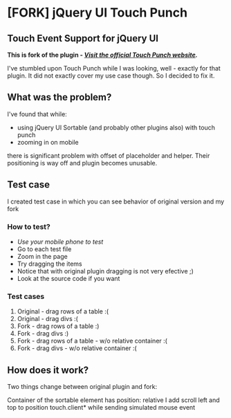 # [FORK] jQuery UI Touch Punch
## Touch Event Support for jQuery UI

**This is fork of the plugin - _[Visit the official Touch Punch website](http://touchpunch.furf.com)._**

I've stumbled upon Touch Punch while I was looking, well - exactly for that plugin. It did not exactly cover my use case though. So I decided to fix it.

## What was the problem?

I've found that while:
- using jQuery UI Sortable (and probably other plugins also) with touch punch
- zooming in on mobile

there is significant problem with offset of placeholder and helper. Their positioning is way off and plugin becomes unusable.

## Test case

I created test case in which you can see behavior of original version and my fork

### How to test?

- *Use your mobile phone to test*
- Go to each test file
- Zoom in the page
- Try dragging the items
- Notice that with original plugin dragging is not very efective ;)
- Look at the source code if you want

### Test cases

1. Original - drag rows of a table :(
2. Original - drag divs :(
3. Fork - drag rows of a table :)
4. Fork - drag divs :)
5. Fork - drag rows of a table - w/o relative container :(
6. Fork - drag divs - w/o relative container :(

## How does it work?

Two things change between original plugin and fork:

Container of the sortable element has position: relative
I add scroll left and top to position touch.client* while sending simulated mouse event

